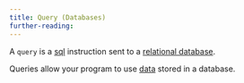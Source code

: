 ```yaml
---
title: Query (Databases)
further-reading:
---
```

A `query` is a [sql](/sql) instruction sent to a [relational database](/relational-database).

Queries allow your program to use [data](/data) stored in a database.
